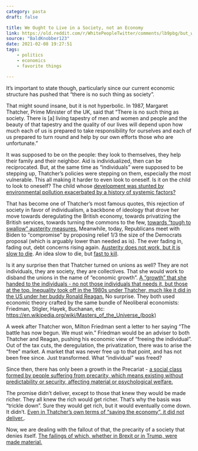 ```yaml
---
category: pasta
draft: false

title: We Ought to Live in a Society, not an Economy
link: https://old.reddit.com/r/WhitePeopleTwitter/comments/lb9pbg/but_will_we_the_world_change/glt2dv9
source: "BaldKnobber123"
date: 2021-02-08 19:27:51
tags:
    - politics
    - economics
    - favorite things

---
```


It’s important to state though, particularly since our current economic structure has pushed that “there is no such thing as society”.

That might sound insane, but it is not hyperbolic. In 1987, Margaret Thatcher, Prime Minister of the UK, said that “There is no such thing as society. There is [a] living tapestry of men and women and people and the beauty of that tapestry and the quality of our lives will depend upon how much each of us is prepared to take responsibility for ourselves and each of us prepared to turn round and help by our own efforts those who are unfortunate.”

It was supposed to be on the people: they look to themselves, they help their family and their neighbor. Aid is individualized, then can be reciprocated. But, at the same time as “individuals” were supposed to be stepping up, Thatcher’s policies were stepping on them, especially the most vulnerable. This all making it harder to even look to oneself. Is it on the child to look to oneself? The child whose [development was stunted by environmental pollution exacerbated by a history of systemic factors?](https://lareviewofbooks.org/article/an-ardent-call-to-arms-on-harriet-a-washingtons-a-terrible-thing-to-waste-environmental-racism-and-its-assault-on-the-american-mind/)

That has become one of Thatcher’s most famous quotes, this rejection of society in favor of individualism, a backbone of ideology that drove her move towards deregulating the British economy, towards privatizing the British services, towards turning the commons to the few, [towards “tough to swallow” austerity measures.](https://www.jacobinmag.com/2020/12/margaret-thatcher-british-economy-tories-austerity) Meanwhile, today, Republicans meet with Biden to “compromise” by proposing relief 1/3 the size of the Democrats proposal (which is arguably lower than needed as is). The ever fading in, fading out, debt concerns rising again. [Austerity does not work, but it is slow to die](https://en.wikipedia.org/wiki/Austerity:_The_History_of_a_Dangerous_Idea). An idea slow to die, but [fast to kill](https://www.basicbooks.com/titles/david-stuckler/the-body-economic/9780465063970/).

Is it any surprise then that Thatcher turned on unions as well? They are not individuals, they are society, they are collectives. That she would work to disband the unions in the name of “economic growth”. [A “growth” that she handed to the individuals - no not those individuals that needs it, but those at the top. Inequality took off in the 1980s under Thatcher, much like it did in the US under her buddy Ronald Reagan.](https://ourworldindata.org/uploads/2018/07/Top-Incomes-768x549.png) No surprise. They both used economic theory crafted by the same bundle of Neoliberal economists: Friedman, Stigler, Hayek, Buchanan, etc: https://en.wikipedia.org/wiki/Masters_of_the_Universe_(book)

A week after Thatcher won, Milton Friedman sent a letter to her saying “The battle has now begun. We must win.” Friedman would be an adviser to both Thatcher and Reagan, pushing his economic view of “freeing the individual”. Out of the tax cuts, the deregulation, the privatization, there was to arise the “free” market. A market that was never free up to that point, and has not been free since. Just transformed. What “individual” was freed?

Since then, there has only been a growth in the Precariat - [a social class formed by people suffering from precarity, which means existing without predictability or security, affecting material or psychological welfare.](https://en.wikipedia.org/wiki/Precariat)

The promise didn’t deliver, except to those that knew they would be made richer. They all knew the rich would get richer. That’s why the basis was “trickle down”. Sure they would get rich, but it would eventually come down. It didn’t. [Even in Thatcher’s own terms of “saving the economy”, it did not deliver.](https://academic.oup.com/cje/article/44/2/319/5550923).

Now, we are dealing with the fallout of that, the precarity of a society that denies itself. [The failings of which, whether in Brexit or in Trump, were made material.](https://globalreports.columbia.edu/books/the-populist-explosion/)

